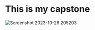 # This is my capstone
![Screenshot 2023-10-26 205203](https://github.com/akhilsomaiya07/financial-tracker/assets/56009275/8dc1d12f-4236-4d0e-bb67-7a41455dc246)
